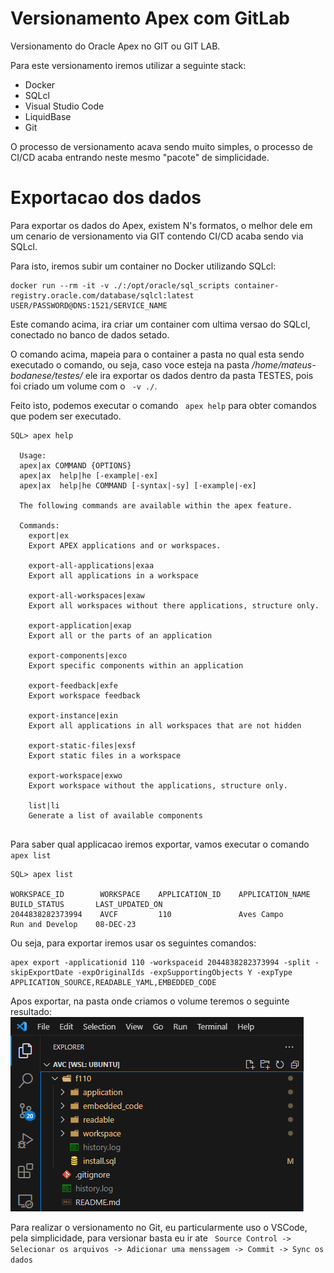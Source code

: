 # Versionamento Apex com GitLab

Versionamento do Oracle Apex no GIT ou GIT LAB.

Para este versionamento iremos utilizar a seguinte stack:

- Docker
- SQLcl
- Visual Studio Code
- LiquidBase
- Git

O processo de versionamento acava sendo muito simples, o processo de CI/CD acaba entrando neste mesmo "pacote" de simplicidade.

# Exportacao dos dados

Para exportar os dados do Apex, existem N's formatos, o melhor dele em um cenario de versionamento via GIT contendo CI/CD acaba sendo via SQLcl.

Para isto, iremos subir um container no Docker utilizando SQLcl:

```
docker run --rm -it -v ./:/opt/oracle/sql_scripts container-registry.oracle.com/database/sqlcl:latest USER/PASSWORD@DNS:1521/SERVICE_NAME
```

Este comando acima, ira criar um container com ultima versao do SQLcl, conectado no banco de dados setado.

O comando acima, mapeia para o container a pasta no qual esta sendo executado o comando, ou seja, caso voce esteja na pasta _/home/mateus-bodanese/testes/_ ele ira exportar os dados dentro da pasta TESTES, pois foi criado um volume com o ``` -v ./```.

Feito isto, podemos executar o comando ``` apex help``` para obter comandos que podem ser executado.

```
SQL> apex help

  Usage: 
  apex|ax COMMAND {OPTIONS}
  apex|ax  help|he [-example|-ex]
  apex|ax  help|he COMMAND [-syntax|-sy] [-example|-ex]

  The following commands are available within the apex feature.

  Commands:
    export|ex
    Export APEX applications and or workspaces. 

    export-all-applications|exaa
    Export all applications in a workspace

    export-all-workspaces|exaw
    Export all workspaces without there applications, structure only.

    export-application|exap
    Export all or the parts of an application

    export-components|exco
    Export specific components within an application

    export-feedback|exfe
    Export workspace feedback 

    export-instance|exin
    Export all applications in all workspaces that are not hidden

    export-static-files|exsf
    Export static files in a workspace

    export-workspace|exwo
    Export workspace without the applications, structure only.

    list|li
    Generate a list of available components
    
```

Para saber qual applicacao iremos exportar, vamos executar o comando ``` apex list ```

```
SQL> apex list

WORKSPACE_ID        WORKSPACE    APPLICATION_ID    APPLICATION_NAME    BUILD_STATUS       LAST_UPDATED_ON  
2044838282373994    AVCF         110               Aves Campo          Run and Develop    08-DEC-23      
```
Ou seja, para exportar iremos usar os seguintes comandos:
```
apex export -applicationid 110 -workspaceid 2044838282373994 -split -skipExportDate -expOriginalIds -expSupportingObjects Y -expType APPLICATION_SOURCE,READABLE_YAML,EMBEDDED_CODE
```

Apos exportar, na pasta onde criamos o volume teremos o seguinte resultado:
![image info](./export.png)


Para realizar o versionamento no Git, eu particularmente uso o VSCode, pela simplicidade, para versionar basta eu ir ate ``` Source Control -> Selecionar os arquivos -> Adicionar uma menssagem -> Commit -> Sync os dados```
